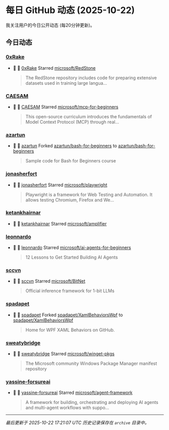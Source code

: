 # 每日 GitHub 动态 (2025-10-22)

我关注用户的今日公开动态 (每20分钟更新)。

## 今日动态

### [0xRake](https://github.com/0xRake)
- 🌟 👤 [0xRake](https://github.com/0xRake) Starred [microsoft/RedStone](https://github.com/microsoft/RedStone)
  > The RedStone repository includes code for preparing extensive datasets used in training large langua...

### [CAESAM](https://github.com/CAESAM)
- 🌟 👤 [CAESAM](https://github.com/CAESAM) Starred [microsoft/mcp-for-beginners](https://github.com/microsoft/mcp-for-beginners)
  > This open-source curriculum introduces the fundamentals of Model Context Protocol (MCP) through real...

### [azartun](https://github.com/azartun)
- 🍴 👤 [azartun](https://github.com/azartun) Forked [azartun/bash-for-beginners](https://github.com/azartun/bash-for-beginners) to [azartun/bash-for-beginners](https://github.com/azartun/bash-for-beginners)
  > Sample code for Bash for Beginners course

### [jonasherfort](https://github.com/jonasherfort)
- 🌟 👤 [jonasherfort](https://github.com/jonasherfort) Starred [microsoft/playwright](https://github.com/microsoft/playwright)
  > Playwright is a framework for Web Testing and Automation. It allows testing Chromium, Firefox and We...

### [ketankhairnar](https://github.com/ketankhairnar)
- 🌟 👤 [ketankhairnar](https://github.com/ketankhairnar) Starred [microsoft/amplifier](https://github.com/microsoft/amplifier)

### [leonnardo](https://github.com/leonnardo)
- 🌟 👤 [leonnardo](https://github.com/leonnardo) Starred [microsoft/ai-agents-for-beginners](https://github.com/microsoft/ai-agents-for-beginners)
  > 12 Lessons to Get Started Building AI Agents

### [sccvn](https://github.com/sccvn)
- 🌟 👤 [sccvn](https://github.com/sccvn) Starred [microsoft/BitNet](https://github.com/microsoft/BitNet)
  > Official inference framework for 1-bit LLMs

### [spadapet](https://github.com/spadapet)
- 🍴 👤 [spadapet](https://github.com/spadapet) Forked [spadapet/XamlBehaviorsWpf](https://github.com/spadapet/XamlBehaviorsWpf) to [spadapet/XamlBehaviorsWpf](https://github.com/spadapet/XamlBehaviorsWpf)
  > Home for WPF XAML Behaviors on GitHub. 

### [sweatybridge](https://github.com/sweatybridge)
- 🌟 👤 [sweatybridge](https://github.com/sweatybridge) Starred [microsoft/winget-pkgs](https://github.com/microsoft/winget-pkgs)
  > The Microsoft community Windows Package Manager manifest repository

### [yassine-forsureai](https://github.com/yassine-forsureai)
- 🌟 👤 [yassine-forsureai](https://github.com/yassine-forsureai) Starred [microsoft/agent-framework](https://github.com/microsoft/agent-framework)
  > A framework for building, orchestrating and deploying AI agents and multi-agent workflows with suppo...


---
*最后更新于 2025-10-22 17:21:07 UTC*
*历史记录保存在 `archive` 目录中。*
